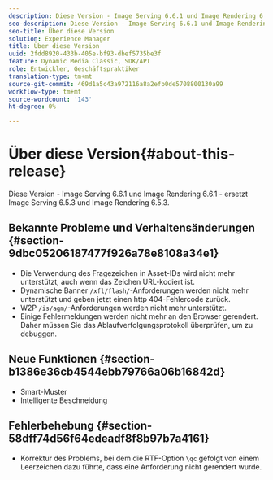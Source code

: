 ```yaml
---
description: Diese Version - Image Serving 6.6.1 und Image Rendering 6.6.1 - ersetzt Image Serving 6.5.3 und Image Rendering 6.5.3.
seo-description: Diese Version - Image Serving 6.6.1 und Image Rendering 6.6.1 - ersetzt Image Serving 6.5.3 und Image Rendering 6.5.3.
seo-title: Über diese Version
solution: Experience Manager
title: Über diese Version
uuid: 2fdd8920-433b-405e-bf93-dbef5735be3f
feature: Dynamic Media Classic, SDK/API
role: Entwickler, Geschäftspraktiker
translation-type: tm+mt
source-git-commit: 469d1a5c43a972116a8a2efb0de5708800130a99
workflow-type: tm+mt
source-wordcount: '143'
ht-degree: 0%

---
```



# Über diese Version{#about-this-release}

Diese Version - Image Serving 6.6.1 und Image Rendering 6.6.1 - ersetzt Image Serving 6.5.3 und Image Rendering 6.5.3.

## Bekannte Probleme und Verhaltensänderungen {#section-9dbc05206187477f926a78e8108a34e1}

* Die Verwendung des Fragezeichen in Asset-IDs wird nicht mehr unterstützt, auch wenn das Zeichen URL-kodiert ist.
* Dynamische Banner `/xfl/flash/`-Anforderungen werden nicht mehr unterstützt und geben jetzt einen http 404-Fehlercode zurück.
* W2P `/is/agm/`-Anforderungen werden nicht mehr unterstützt.
* Einige Fehlermeldungen werden nicht mehr an den Browser gerendert. Daher müssen Sie das Ablaufverfolgungsprotokoll überprüfen, um zu debuggen.

## Neue Funktionen {#section-b1386e36cb4544ebb79766a06b16842d}

* Smart-Muster
* Intelligente Beschneidung

## Fehlerbehebung {#section-58dff74d56f64edeadf8f8b97b7a4161}

* Korrektur des Problems, bei dem die RTF-Option `\qc` gefolgt von einem Leerzeichen dazu führte, dass eine Anforderung nicht gerendert wurde.

